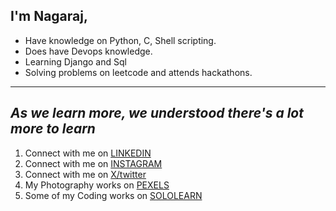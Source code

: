 ## I'm Nagaraj,

- Have knowledge on Python, C, Shell scripting.
- Does have Devops knowledge.
- Learning Django and Sql
- Solving problems on leetcode and attends hackathons.

[1]: http://www.github.com/nagaraj-hwp
[2]: https://www.linkedin.com/in/nagaraj-palpandi/
[3]: https://www.pexels.com/@nagaraj-hwp-796096/

  ---
  *__As we learn more, we understood there's a lot more to learn__*
  ---
  
1. Connect with me on [LINKEDIN](https://www.linkedin.com/in/nagaraj-palpandi/)
2. Connect with me on [INSTAGRAM](https://www.instagram.com/nagaraj_hwp/)
3. Connect with me on [X/twitter](https://twitter.com/nagaraj_hwp)
4. My Photography works on [PEXELS](https://www.pexels.com/@nagaraj-hwp-796096/)
5. Some of my Coding works on [SOLOLEARN](https://www.sololearn.com/profile/10943821)

